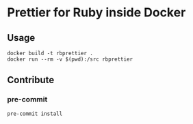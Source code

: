 # Prettier for Ruby inside Docker

## Usage

```shell
docker build -t rbprettier .
docker run --rm -v $(pwd):/src rbprettier
```

## Contribute

### pre-commit

```shell
pre-commit install
```
